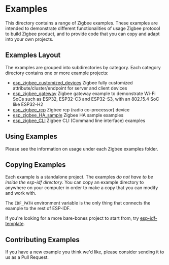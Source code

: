 # Examples

This directory contains a range of Zigbee examples. These examples are intended to demonstrate different functionalities of usage Zigbee protocol to build Zigbee product, and to provide code that you can copy and adapt into your own projects.  

## Examples Layout
The examples are grouped into subdirectories by category. Each category directory contains one or more example projects:  
- [esp_zigbee_customized_devices](esp_zigbee_customized_devices) Zigbee fully customized attribute/cluster/endpoint for server and client devices
- [esp_zigbee_gateway](esp_zigbee_gateway) Zigbee gateway example to demonstrate Wi-Fi SoCs such as ESP32, ESP32-C3 and ESP32-S3, with an 802.15.4 SoC like ESP32-H2
- [esp_zigbee_rcp](esp_zigbee_rcp) Zigbee rcp (radio co-processor) device
- [esp_zigbee_HA_sample](esp_zigbee_HA_sample) Zigbee HA sample examples
- [esp_zigbee_CLI](esp_zigbee_cli) Zigbee CLI (Command line interface) examples

## Using Examples
Please see the information on usage under each Zigbee examples folder.

## Copying Examples
Each example is a standalone project. The examples _do not have to be inside the esp-idf directory_. You can copy an example directory to anywhere on your computer in order to make a copy that you can modify and work with.

The `IDF_PATH` environment variable is the only thing that connects the example to the rest of ESP-IDF.

If you're looking for a more bare-bones project to start from, try [esp-idf-template](https://github.com/espressif/esp-idf-template).

## Contributing Examples

If you have a new example you think we'd like, please consider sending it to us as a Pull Request.

